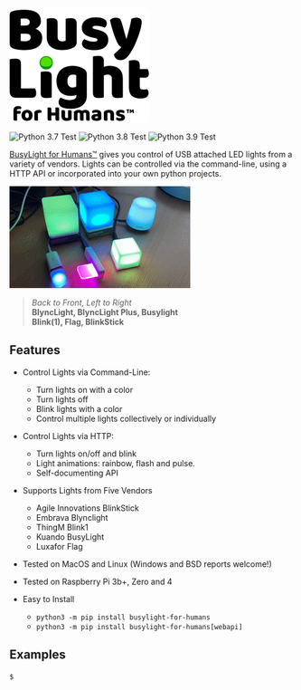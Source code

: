 ![BusyLight Project Logo][1]

![Python 3.7 Test][37] ![Python 3.8 Test][38] ![Python 3.9 Test][39]

                                                                  

[BusyLight for Humans™][0] gives you control of USB attached LED
lights from a variety of vendors. Lights can be controlled via
the command-line, using a HTTP API or incorporated into your own
python projects. 

![All Supported Lights][DemoGif]

> <em>Back to Front, Left to Right</em> <br>
> <b>BlyncLight, BlyncLight Plus, Busylight</b> <br>
> <b>Blink(1), Flag, BlinkStick</b>

## Features
- Control Lights via Command-Line:
  * Turn lights on with a color
  * Turn lights off
  * Blink lights with a color
  * Control multiple lights collectively or individually
- Control Lights via HTTP:
  * Turn lights on/off and blink
  * Light animations: rainbow, flash and pulse.
  * Self-documenting API

- Supports Lights from Five Vendors
  * Agile Innovations BlinkStick 
  * Embrava Blynclight
  * ThingM Blink1
  * Kuando BusyLight
  * Luxafor Flag
- Tested on MacOS and Linux (Windows and BSD reports welcome!)
- Tested on Raspberry Pi 3b+, Zero and 4

- Easy to Install
  * `python3 -m pip install busylight-for-humans`
  * `python3 -m pip install busylight-for-humans[webapi]`


## Examples

```console
$ 
```


[0]: https://github.com/JnyJny/busylight
[1]: https://github.com/JnyJny/busylight/blob/master/docs/assets/BusyLightLogo.png

[H]: https://github.com/libusb/hidapi
[T]: https://github.com/trezor/cython-hidapi


[37]: https://github.com/JnyJny/busylight/workflows/Python%203.7/badge.svg
[38]: https://github.com/JnyJny/busylight/workflows/Python%203.8/badge.svg
[39]: https://github.com/JnyJny/busylight/workflows/Python%203.9/badge.svg

[DemoGif]: https://github.com/JnyJny/busylight/raw/master/demo/demo.gif
